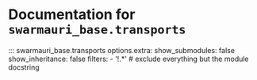 # Documentation for `swarmauri_base.transports`

::: swarmauri_base.transports
    options.extra:
      show_submodules: false
      show_inheritance: false
      filters:
        - '!.*'  # exclude everything but the module docstring

